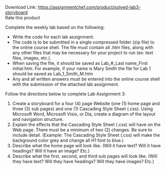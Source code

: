 Download Link: https://assignmentchef.com/product/solved-lab3-storyboard
<br>
<span class="kksr-muted">Rate this product</span>

Complete the weekly lab based on the following:

<ul>

 <li>Write the code for each lab assignment.</li>

 <li>The code is to be submitted in a single compressed folder (zip file) to the online course shell. The file must contain all .htm files, along with any other files that may be necessary for your project to run (ex: text files, images, etc.).</li>

 <li>When saving the file, it should be saved as Lab_#_Last name_First initial.htm. For example, if your name is Mary Smith the file for Lab 1 should be saved as Lab_1_Smith_M.htm</li>

 <li>Any and all written answers must be entered into the online course shell with the submission of the attached lab assignment.</li>

</ul>

Follow the directions below to complete Lab Assignment 3:

<ol>

 <li>Create a storyboard for a four (4) page Website (one (1) home page and three (3) sub pages) and one (1) Cascading Style Sheet (.css). Using Microsoft Word, Microsoft Visio, or Dia, create a diagram of the layout and navigation structure.</li>

 <li>Explain the effects that the Cascading Style Sheet (.css) will have on the Web page. There must be a minimum of two (2) changes. Be sure to include detail. (Example: The Cascading Style Sheet (.css) will make the background color grey and change all H1 font to blue.)</li>

 <li>Describe what the home page will look like. (Will it have text? Will it have headings? Will it have an image? Etc.)</li>

 <li>Describe what the first, second, and third sub pages will look like. (Will they have text? Will they have headings? Will they have images? Etc.)</li>